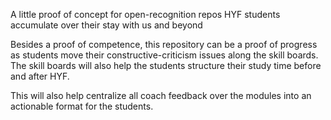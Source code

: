 A little proof of concept for open-recognition repos HYF students accumulate over their stay with us and beyond

Besides a proof of competence, this repository can be a proof of progress as students move their constructive-criticism issues along the skill boards.  The skill boards will also help the students structure their study time before and after HYF.

This will also help centralize all coach feedback over the modules into an actionable format for the students.
